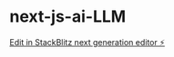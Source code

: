 # next-js-ai-LLM

[Edit in StackBlitz next generation editor ⚡️](https://stackblitz.com/~/github.com/Raghu6798/next-js-ai-LLM)